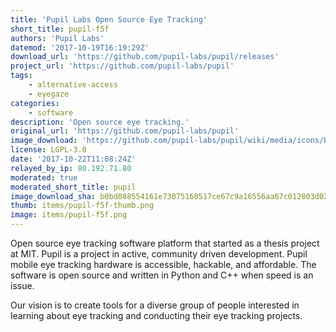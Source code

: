 ```yaml
---
title: 'Pupil Labs Open Source Eye Tracking'
short_title: pupil-f5f
authors: 'Pupil Labs'
datemod: '2017-10-19T16:19:29Z'
download_url: 'https://github.com/pupil-labs/pupil/releases'
project_url: 'https://github.com/pupil-labs/pupil'
tags:
    - alternative-access
    - eyegaze
categories:
    - software
description: 'Open source eye tracking.'
original_url: 'https://github.com/pupil-labs/pupil'
image_download: 'https://github.com/pupil-labs/pupil/wiki/media/icons/Pupil_Logo_wiki-01.png'
license: LGPL-3.0
date: '2017-10-22T11:08:24Z'
relayed_by_ip: 80.192.71.80
moderated: true
moderated_short_title: pupil
image_download_sha: b0bd088554161e73075160517ce67c9a16556aa67c012803d02cb6a520111dcb
thumb: items/pupil-f5f-thumb.png
image: items/pupil-f5f.png
---
```

Open source eye tracking software platform that started as a thesis project at MIT. Pupil is a project in active, community driven development. Pupil mobile eye tracking hardware is accessible, hackable, and affordable. The software is open source and written in Python and C++ when speed is an issue.

Our vision is to create tools for a diverse group of people interested in learning about eye tracking and conducting their eye tracking projects.